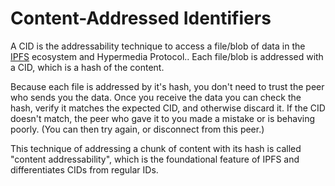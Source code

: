 # Content-Addressed Identifiers

A CID is the addressability technique to access a file/blob of data in the [IPFS](./ipfs.md) ecosystem and Hypermedia Protocol.. Each file/blob is addressed with a CID, which is a hash of the content.

Because each file is addressed by it's hash, you don't need to trust the peer who sends you the data. Once you receive the data you can check the hash, verify it matches the expected CID, and otherwise discard it. If the CID doesn't match, the peer who gave it to you made a mistake or is behaving poorly. (You can then try again, or disconnect from this peer.)

This technique of addressing a chunk of content with its hash is called "content addressability", which is the foundational feature of IPFS and differentiates CIDs from regular IDs.